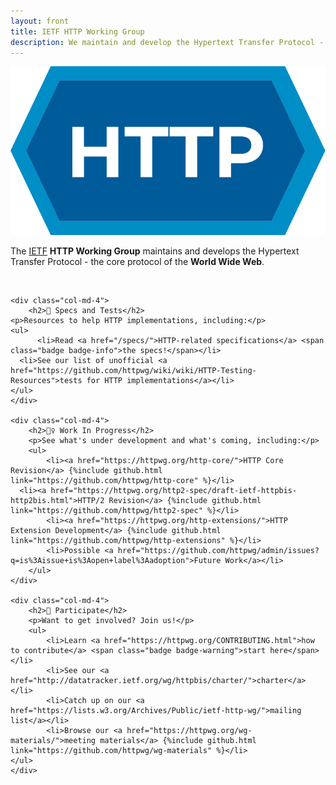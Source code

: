```yaml
---
layout: front
title: IETF HTTP Working Group
description: We maintain and develop the Hypertext Transfer Protocol - the core protocol of the World Wide Web
---
```


<div class="container">

<div class="row">

  <div class="col-lg-2"></div>
  <div class="col-lg-5">
  	<img src="/assets/http.svg" class="img-fluid">
  </div>
  <div class="col-lg-3">
    <p class="lead">The <a href="http://www.ietf.org/">IETF</a> <strong>HTTP Working Group</strong> maintains and develops the Hypertext Transfer Protocol - the core protocol of the <strong>World Wide Web</strong>.</p>
  </div>
  <div class="col-lg-2"></div>

</div>

<div class="row">
  <div class="col">&nbsp;</div>
</div>

<div class="row">
	
	<div class="col-md-4">
		<h2>📄 Specs and Tests</h2>
    <p>Resources to help HTTP implementations, including:</p>
    <ul>
		  <li>Read <a href="/specs/">HTTP-related specifications</a> <span class="badge badge-info">the specs!</span></li>
      <li>See our list of unofficial <a href="https://github.com/httpwg/wiki/wiki/HTTP-Testing-Resources">tests for HTTP implementations</a></li>
    </ul>
	</div>

	<div class="col-md-4">
		<h2>👷‍♀️ Work In Progress</h2>
		<p>See what's under development and what's coming, including:</p>
		<ul>
			<li><a href="https://httpwg.org/http-core/">HTTP Core Revision</a> {%include github.html link="https://github.com/httpwg/http-core" %}</li>
      <li><a href="https://httpwg.org/http2-spec/draft-ietf-httpbis-http2bis.html">HTTP/2 Revision</a> {%include github.html link="https://github.com/httpwg/http2-spec" %}</li>
			<li><a href="https://httpwg.org/http-extensions/">HTTP Extension Development</a> {%include github.html link="https://github.com/httpwg/http-extensions" %}</li>
			<li>Possible <a href="https://github.com/httpwg/admin/issues?q=is%3Aissue+is%3Aopen+label%3Aadoption">Future Work</a></li>
		</ul>
	</div>

	<div class="col-md-4">
		<h2>👋 Participate</h2>
		<p>Want to get involved? Join us!</p>
		<ul>
			<li>Learn <a href="https://httpwg.org/CONTRIBUTING.html">how to contribute</a> <span class="badge badge-warning">start here</span></li>
			<li>See our <a href="http://datatracker.ietf.org/wg/httpbis/charter/">charter</a></li>
			<li>Catch up on our <a href="https://lists.w3.org/Archives/Public/ietf-http-wg/">mailing list</a></li>
			<li>Browse our <a href="https://httpwg.org/wg-materials/">meeting materials</a> {%include github.html link="https://github.com/httpwg/wg-materials" %}</li>
    </ul>
	</div>

</div>
</div>
